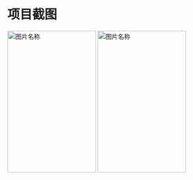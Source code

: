 # 项目截图

<img src="https://github.com/picksomething/DrawerLayout/blob/master/screenshot-1.png" width = "200" height = "320" alt="图片名称" align=center />

<img src="https://github.com/picksomething/DrawerLayout/blob/master/screenshot-2.png" width = "200" height = "320" alt="图片名称" align=center />
